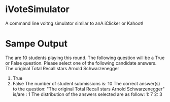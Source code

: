# iVoteSimulator
A command line voitng simulator similar to anA iClicker or Kahoot!


# Sampe Output
The are 10 students playing this round.
The following question will be a True or False question. Please select one of the following candidate answers.
The original Total Recall stars Arnold Schwarzenegger
1. True
2. False
The number of student submissions is: 10
The correct answer(s) to the question: "The original Total Recall stars Arnold Schwarzenegger" is/are : 1 The distribution of the answers selected are as follow: 
1: 7
2: 3
